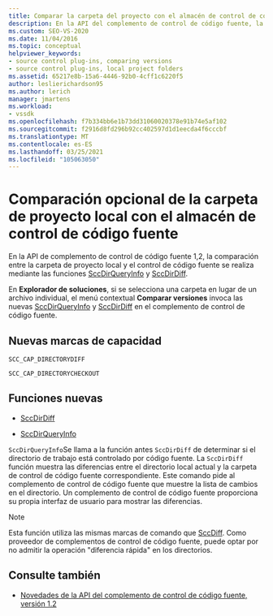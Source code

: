 ```yaml
---
title: Comparar la carpeta del proyecto con el almacén de control de código fuente | Microsoft Docs
description: En la API del complemento de control de código fuente, la comparación entre la carpeta del proyecto local y el control de código fuente se logra mediante SccDirQueryInfo y SccDirDiff.
ms.custom: SEO-VS-2020
ms.date: 11/04/2016
ms.topic: conceptual
helpviewer_keywords:
- source control plug-ins, comparing versions
- source control plug-ins, local project folders
ms.assetid: 65217e8b-15a6-4446-92b0-4cff1c6220f5
author: leslierichardson95
ms.author: lerich
manager: jmartens
ms.workload:
- vssdk
ms.openlocfilehash: f7b334bb6e1b73dd31060020378e91b74e5af102
ms.sourcegitcommit: f2916d8fd296b92cc402597d1d1eecda4f6cccbf
ms.translationtype: MT
ms.contentlocale: es-ES
ms.lasthandoff: 03/25/2021
ms.locfileid: "105063050"
---
```

# <a name="optional-comparison-of-local-project-folder-to-source-control-store"></a>Comparación opcional de la carpeta de proyecto local con el almacén de control de código fuente
En la API de complemento de control de código fuente 1,2, la comparación entre la carpeta de proyecto local y el control de código fuente se realiza mediante las funciones [SccDirQueryInfo](../../extensibility/sccdirqueryinfo-function.md) y [SccDirDiff](../../extensibility/sccdirdiff-function.md).

 En **Explorador de soluciones**, si se selecciona una carpeta en lugar de un archivo individual, el menú contextual **Comparar versiones** invoca las nuevas [SccDirQueryInfo](../../extensibility/sccdirqueryinfo-function.md) y [SccDirDiff](../../extensibility/sccdirdiff-function.md) en el complemento de control de código fuente.

## <a name="new-capability-flags"></a>Nuevas marcas de capacidad
 `SCC_CAP_DIRECTORYDIFF`

 `SCC_CAP_DIRECTORYCHECKOUT`

## <a name="new-functions"></a>Funciones nuevas
- [SccDirDiff](../../extensibility/sccdirdiff-function.md)

- [SccDirQueryInfo](../../extensibility/sccdirqueryinfo-function.md)

 `SccDirQueryInfo`Se llama a la función antes `SccDirDiff` de determinar si el directorio de trabajo está controlado por código fuente. La `SccDirDiff` función muestra las diferencias entre el directorio local actual y la carpeta de control de código fuente correspondiente. Este comando pide al complemento de control de código fuente que muestre la lista de cambios en el directorio. Un complemento de control de código fuente proporciona su propia interfaz de usuario para mostrar las diferencias.

> [!NOTE]
> Esta función utiliza las mismas marcas de comando que [SccDiff](../../extensibility/sccdiff-function.md). Como proveedor de complementos de control de código fuente, puede optar por no admitir la operación "diferencia rápida" en los directorios.

## <a name="see-also"></a>Consulte también
- [Novedades de la API del complemento de control de código fuente, versión 1.2](../../extensibility/internals/what-s-new-in-the-source-control-plug-in-api-version-1-2.md)
